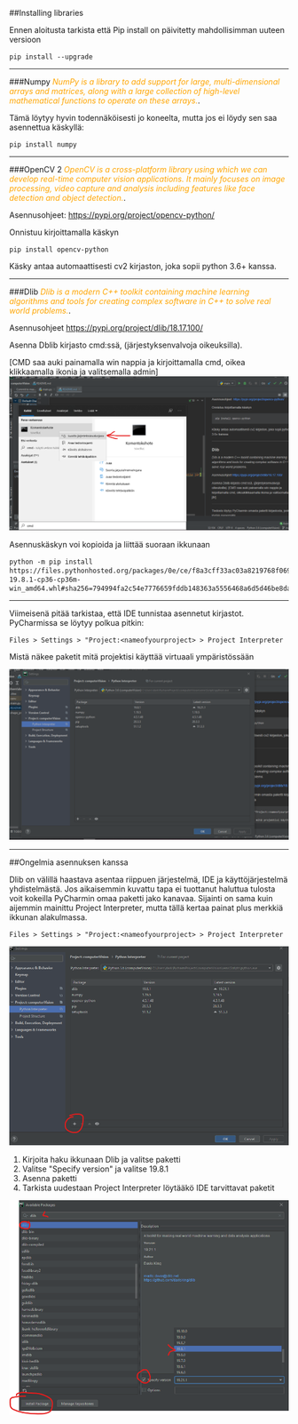 
##Installing libraries

Ennen aloitusta tarkista että Pip install on päivitetty mahdollisimman uuteen versioon
````shell
pip install --upgrade
````
___
###Numpy
<span style="color:orange">*NumPy is a library to add support for large, multi-dimensional arrays and matrices, along with a large collection of high-level mathematical functions to operate on these arrays.*</span>.</p>

Tämä löytyy hyvin todennäköisesti jo koneelta, mutta jos ei löydy sen saa asennettua käskyllä:

````
pip install numpy
````
___
###OpenCV 2
<span style="color:orange">*OpenCV is a cross-platform library using which we can develop real-time computer vision applications. 
It mainly focuses on image processing, video capture and analysis including features like face detection 
and object detection.*</span>.</p>

Asennusohjeet: https://pypi.org/project/opencv-python/



Onnistuu kirjoittamalla käskyn
```shell
pip install opencv-python
``` 
Käsky antaa automaattisesti cv2 kirjaston, joka sopii python 3.6+ kanssa.
___
###Dlib
<span style="color:orange">*Dlib is a modern C++ toolkit containing machine learning algorithms and tools for creating 
complex software in C++ to solve real world problems.*</span>.</p>

Asennusohjeet https://pypi.org/project/dlib/18.17.100/


Asenna Dblib kirjasto cmd:ssä, (järjestyksenvalvoja oikeuksilla). 

[CMD saa auki painamalla win nappia ja kirjoittamalla cmd, oikea klikkaamalla ikonia ja valitsemalla admin]
![](cmd.png)

Asennuskäskyn voi kopioida ja liittää suoraan ikkunaan
```
python -m pip install 
https://files.pythonhosted.org/packages/0e/ce/f8a3cff33ac03a8219768f0694c5d703c8e037e6aba2e865f9bae22ed63c/dlib-19.8.1-cp36-cp36m-win_amd64.whl#sha256=794994fa2c54e7776659fddb148363a5556468a6d5d46be8dad311722d54bfcf
```
___
Viimeisenä pitää tarkistaa, että IDE tunnistaa asennetut kirjastot. PyCharmissa se löytyy polkua pitkin:
```
Files > Settings > "Project:<nameofyourproject> > Project Interpreter
```

Mistä näkee paketit mitä projektisi käyttää virtuaali ympäristössään

![Project Interpreter view](project_interpreter_view.png)
___

##Ongelmia asennuksen kanssa

Dlib on välillä haastava asentaa riippuen järjestelmä, IDE ja käyttöjärjestelmä yhdistelmästä. Jos aikaisemmin
kuvattu tapa ei tuottanut haluttua tulosta voit kokeilla PyCharmin omaa paketti jako kanavaa.
Sijainti on sama kuin aijemmin mainittu Project Interpreter, mutta tällä kertaa painat plus merkkiä
ikkunan alakulmassa.
```
Files > Settings > "Project:<nameofyourproject> > Project Interpreter
```
![](plusButton.png)



1. Kirjoita haku ikkunaan Dlib ja valitse paketti
2. Valitse "Specify version" ja valitse 19.8.1
3. Asenna paketti 
4. Tarkista uudestaan Project Interpreter löytääkö IDE tarvittavat paketit

![](Dlib.png)



